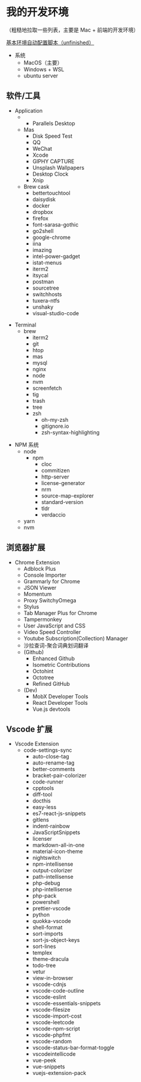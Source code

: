 # 我的开发环境

（粗糙地拉取一些列表，主要是 Mac + 前端的开发环境）

[基本环境自动配置脚本（unfinished）](https://github.com/seognil/dotfiles)

- 系统
  - MacOS（主要）
  - Windows + WSL
  - ubuntu server

## 软件/工具

- Application
  - - Parallels Desktop
  - Mas
    - Disk Speed Test
    - QQ
    - WeChat
    - Xcode
    - GIPHY CAPTURE
    - Unsplash Wallpapers
    - Desktop Clock
    - Xnip
  - Brew cask
    - bettertouchtool
    - daisydisk
    - docker
    - dropbox
    - firefox
    - font-sarasa-gothic
    - go2shell
    - google-chrome
    - iina
    - imazing
    - intel-power-gadget
    - istat-menus
    - iterm2
    - itsycal
    - postman
    - sourcetree
    - switchhosts
    - tuxera-ntfs
    - unshaky
    - visual-studio-code

* Terminal
  - brew
    - iterm2
    - git
    - htop
    - mas
    - mysql
    - nginx
    - node
    - nvm
    - screenfetch
    - tig
    - trash
    - tree
    - zsh
      - oh-my-zsh
      - gitignore.io
      - zsh-syntax-highlighting

- NPM 系统
  - node
    - npm
      - cloc
      - commitizen
      - http-server
      - license-generator
      - nrm
      - source-map-explorer
      - standard-version
      - tldr
      - verdaccio
  - yarn
  - nvm

## 浏览器扩展

- Chrome Extension
  - Adblock Plus
  - Console Importer
  - Grammarly for Chrome
  - JSON Viewer
  - Momentum
  - Proxy SwitchyOmega
  - Stylus
  - Tab Manager Plus for Chrome
  - Tampermonkey
  - User JavaScript and CSS
  - Video Speed Controller
  - Youtube Subscription(Collection) Manager
  - 沙拉查词-聚合词典划词翻译
  - (Github)
    - Enhanced Github
    - Isometric Contributions
    - Octohint
    - Octotree
    - Refined GitHub
  - (Dev)
    - MobX Developer Tools
    - React Developer Tools
    - Vue.js devtools

## Vscode 扩展

- Vscode Extension
  - code-settings-sync
    - auto-close-tag
    - auto-rename-tag
    - better-comments
    - bracket-pair-colorizer
    - code-runner
    - cpptools
    - diff-tool
    - docthis
    - easy-less
    - es7-react-js-snippets
    - gitlens
    - indent-rainbow
    - JavaScriptSnippets
    - licenser
    - markdown-all-in-one
    - material-icon-theme
    - nightswitch
    - npm-intellisense
    - output-colorizer
    - path-intellisense
    - php-debug
    - php-intellisense
    - php-pack
    - powershell
    - prettier-vscode
    - python
    - quokka-vscode
    - shell-format
    - sort-imports
    - sort-js-object-keys
    - sort-lines
    - templex
    - theme-dracula
    - todo-tree
    - vetur
    - view-in-browser
    - vscode-cdnjs
    - vscode-code-outline
    - vscode-eslint
    - vscode-essentials-snippets
    - vscode-filesize
    - vscode-import-cost
    - vscode-leetcode
    - vscode-npm-script
    - vscode-phpfmt
    - vscode-random
    - vscode-status-bar-format-toggle
    - vscodeintellicode
    - vue-peek
    - vue-snippets
    - vuejs-extension-pack
